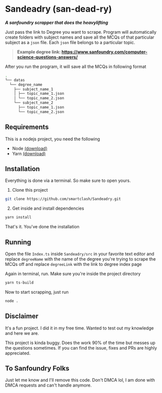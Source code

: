 # Sandeadry (san-dead-ry)
***A sanfoundry scrapper that does the heavylifting***

Just pass the link to Degree you want to scrape. Program will automatically create folders with subject names and save all the MCQs of that particular subject as a `json` file. Each `json` file belongs to a particular topic.

> **Example degree link: https://www.sanfoundry.com/computer-science-questions-answers/**

After you run the program, it will save all the MCQs in following format

```bash
.
└── datas
  └── degree_name
    ├── subject_name_1
    │ ├── topic_name_1.json
    │ └── topic_name_2.json
    └── subject_name_2
      ├── topic_name_1.json
      └── topic_name_2.json
```

## Requirements

This is a nodejs project, you need the following

- Node [(download)](https://nodejs.org/en/download/)
- Yarn [(download)](https://yarnpkg.com/getting-started/install)

## Installation

Everything is done via a terminal. So make sure to open yours.

1. Clone this project
```bash
git clone https://github.com/smartclash/Sandeadry.git
```

2. Get inside and install dependencies
```bash
yarn install
```

That's it. You've done the installation

## Running

Open the file `Index.ts` inside `Sandeadry/src` in your favorite text editor and replace `degreeName` with the name of the degree you're trying to scrape the MCQs off and replace `degreeLink` with the link to degree index page

Again in terminal, run. Make sure you're inside the project directory
```bash
yarn ts-build
```

Now to start scrapping, just run
```bash
node .
```

## Disclaimer

It's a fun project. I did it in my free time. Wanted to test out my knowledge and here we are.

This project is kinda buggy. Does the work 90% of the time but messes up the questions sometimes. If you can find the issue, fixes and PRs are highly appreciated.

## To Sanfoundry Folks

Just let me know and I'll remove this code. Don't DMCA lol, I am done with DMCA requests and can't handle anymore.
